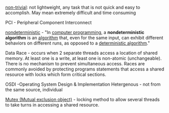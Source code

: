 [non-trivial](https://www.yourdictionary.com/nontrivial): not lightweight, any task that is not quick and easy to accomplish. May mean extremely difficult and time consuming

PCI - Peripheral Component Interconnect

 [nondeterministic](https://en.wikipedia.org/wiki/Nondeterministic_algorithm) - "In [computer programming](https://en.wikipedia.org/wiki/Computer_programming "Computer programming"), a **nondeterministic algorithm** is an [algorithm](https://en.wikipedia.org/wiki/Algorithm "Algorithm") that, even for the same input, can exhibit different behaviors on different runs, as opposed to a [deterministic algorithm](https://en.wikipedia.org/wiki/Deterministic_algorithm "Deterministic algorithm")."

Data Race - occurs when 2 separate threads access a location of shared memory. At least one is a write, at least one is non-atomic (unchangeable). There is no mechanism to prevent simultaneous access. Races are commonly avoided by protecting programs statements that access a shared resource with locks which form critical sections. 

OSDI  -Operating System Design & Implementation
Hetergenous - not from the same source, individual

[Mutex (Mutual exclusion object)](https://www.techtarget.com/searchnetworking/definition/mutex) - locking method to allow several threads to take turns in accessing a shared resource. 